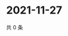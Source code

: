 # 2021-11-27

共 0 条

<!-- BEGIN WEIBO -->
<!-- 最后更新时间 Sat Nov 27 2021 05:09:55 GMT+0800 (China Standard Time) -->

<!-- END WEIBO -->
